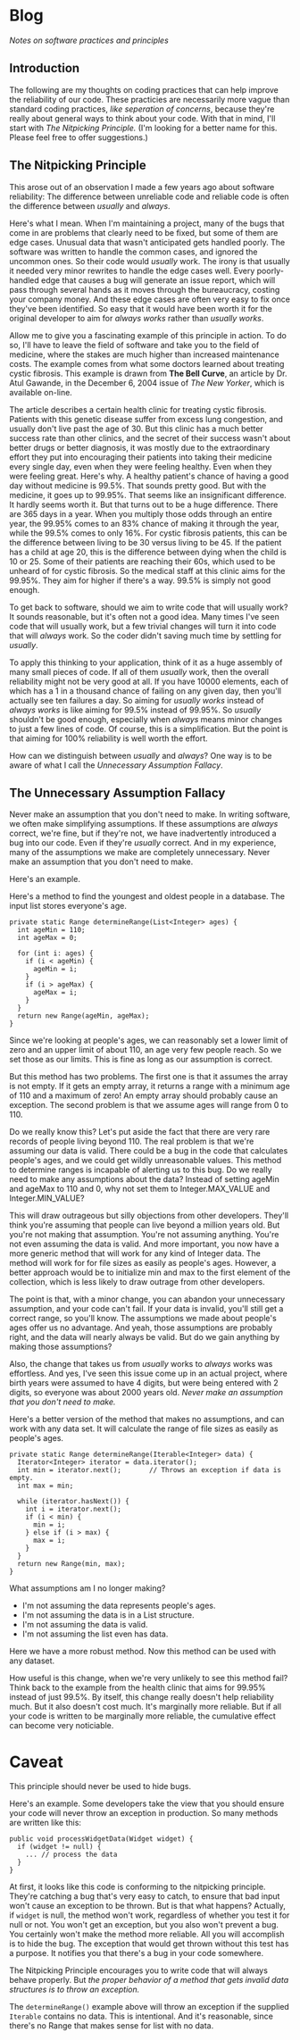 # Blog
*Notes on software practices and principles*

## Introduction
The following are my thoughts on coding practices that can help improve the reliability of our code. These practicies are necessarily more vague than standard coding practices, *like seperation of concerns*, because they're really about general ways to think about your code. With that in mind, I'll start with *The Nitpicking Principle.* (I'm looking for a better name for this. Please feel free to offer suggestions.)

## The Nitpicking Principle
This arose out of an observation I made a few years ago about software reliability: The difference between unreliable code and reliable code is often the difference between *usually* and *always*.

Here's what I mean. When I'm maintaining a project, many of the bugs that come in are problems that clearly need to be fixed, but some of them are edge cases. Unusual data that wasn't anticipated gets handled poorly. The software was written to handle the common cases, and ignored the uncommon ones. So their code would *usually* work. The irony is that usually it needed very minor rewrites to handle the edge cases well. Every poorly-handled edge that causes a bug will generate an issue report, which will pass through several hands as it moves through the bureaucracy, costing your company money. And these edge cases are often very easy to fix once they've been identified. So easy that it would have been worth it for the original developer to aim for *always works* rather than *usually works*.

Allow me to give you a fascinating example of this principle in action. To do so, I'll have to leave the field of software and take you to the field of medicine, where the stakes are much higher than increased maintenance costs. The example comes from what some doctors learned about treating cystic fibrosis. This example is drawn from **The Bell Curve**, an article by Dr. Atul Gawande, in the December 6, 2004 issue of *The New Yorker*, which is available on-line.

The article describes a certain health clinic for treating cystic fibrosis. Patients with this genetic disease suffer from excess lung congestion, and usually don't live past the age of 30. But this clinic has a much better success rate than other clinics, and the secret of their success wasn't about better drugs or better diagnosis, it was mostly due to the extraordinary effort they put into encouraging their patients into taking their medicine every single day, even when they were feeling healthy. Even when they were feeling great. Here's why. A healthy patient's chance of having a good day without medicine is 99.5%. That sounds pretty good. But with the medicine, it goes up to 99.95%. That seems like an insignificant difference. It hardly seems worth it. But that turns out to be a huge difference. There are 365 days in a year. When you multiply those odds through an entire year, the 99.95% comes to an 83% chance of making it through the year, while the 99.5% comes to only 16%. For cystic fibrosis patients, this can be the difference between living to be 30 versus living to be 45. If the patient has a child at age 20, this is the difference between dying when the child is 10 or 25. Some of their patients are reaching their 60s, which used to be unheard of for cystic fibrosis. So the medical staff at this clinic aims for the 99.95%. They aim for higher if there's a way. 99.5% is simply not good enough.

To get back to software, should we aim to write code that will usually work? It sounds reasonable, but it's often not a good idea. Many times I've seen code that will usually work, but a few trivial changes will turn it into code that will *always* work. So the coder didn't saving much time by settling for *usually*.

To apply this thinking to your application, think of it as a huge assembly of many small pieces of code. If all of them *usually* work, then the overall reliability might not be very good at all. If you have 10000 elements, each of which has a 1 in a thousand chance of failing on any given day, then you'll actually see ten failures a day. So aiming for *usually works* instead of *always works* is like aiming for 99.5% instead of 99.95%. So *usually* shouldn't be good enough, especially when *always* means minor changes to just a few lines of code. Of course, this is a simplification. But the point is that aiming for 100% reliability is well worth the effort.

How can we distinguish between *usually* and *always*? One way is to be aware of what I call the *Unnecessary Assumption Fallacy*.

## The Unnecessary Assumption Fallacy

Never make an assumption that you don't need to make. In writing software, we often make simplifying assumptions. If these assumptions are *always* correct, we're fine, but if they're not, we have inadvertently introduced a bug into our code. Even if they're *usually* correct. And in my experience, many of the assumptions we make are completely unnecessary. Never make an assumption that you don't need to make.

Here's an example.

Here's a method to find the youngest and oldest people in a database. The input list stores everyone's age.

    private static Range determineRange(List<Integer> ages) {
      int ageMin = 110;
      int ageMax = 0;
    
      for (int i: ages) {
        if (i < ageMin) {
          ageMin = i;
        }
        if (i > ageMax) {
          ageMax = i;
        }
      }
      return new Range(ageMin, ageMax);
    }
    
Since we're looking at people's ages, we can reasonably set a lower limit of zero and an upper limit of about 110, an age very few people reach. So we set those as our limits. This is fine as long as our assumption is correct.

But this method has two problems. The first one is that it assumes the array is not empty. If it gets an empty array, it returns a range with a minimum age of 110 and a maximum of zero! An empty array should probably cause an exception. The second problem is that we assume ages will range from 0 to 110.

Do we really know this? Let's put aside the fact that there are very rare records of people living beyond 110. The real problem is that we're assuming our data is valid. There could be a bug in the code that calculates people's ages, and we could get wildly unreasonable values. This method to determine ranges is incapable of alerting us to this bug. Do we really need to make any assumptions about the data? Instead of setting ageMin and ageMax to 110 and 0, why not set them to Integer.MAX_VALUE and Integer.MIN_VALUE?

This will draw outrageous but silly objections from other developers. They'll think you're assuming that people can live beyond a million years old. But you're not making that assumption. You're not assuming anything. You're not even assuming the data is valid. And more important, you now have a more generic method that will work for any kind of Integer data. The method will work for for file sizes as easily as people's ages. However, a better approach would be to initialize min and max to the first element of the collection, which is less likely to draw outrage from other developers.

The point is that, with a minor change, you can abandon your unnecessary assumption, and your code can't fail. If your data is invalid, you'll still get a correct range, so you'll know. The assumptions we made about people's ages offer us no advantage. And yeah, those assumptions are probably right, and the data will nearly always be valid. But do we gain anything by making those assumptions? 

Also, the change that takes us from *usually* works to *always* works was effortless. And yes, I've seen this issue come up in an actual project, where birth years were assumed to have 4 digits, but were being entered with 2 digits, so everyone was about 2000 years old. *Never make an assumption that you don't need to make.*

Here's a better version of the method that makes no assumptions, and can work with any data set. It will calculate the range of file sizes as easily as people's ages.

    private static Range determineRange(Iterable<Integer> data) {
      Iterator<Integer> iterator = data.iterator();
      int min = iterator.next();       // Throws an exception if data is empty.
      int max = min;
    
      while (iterator.hasNext()) {
        int i = iterator.next();
        if (i < min) {
          min = i;
        } else if (i > max) {
          max = i;
        }
      }
      return new Range(min, max);
    }
    
What assumptions am I no longer making?
* I'm not assuming the data represents people's ages.
* I'm not assuming the data is in a List structure.
* I'm not assuming the data is valid.
* I'm not assuming the list even has data.

Here we have a more robust method. Now this method can be used with any dataset. 

How useful is this change, when we're very unlikely to see this method fail? Think back to the example from the health clinic that aims for 99.95% instead of just 99.5%. By itself, this change really doesn't help reliability much. But it also doesn't cost much. It's marginally more reliable. But if all your code is written to be marginally more reliable, the cumulative effect can become very noticiable.

# Caveat

This principle should never be used to hide bugs.

Here's an example. Some developers take the view that you should ensure your code will never throw an exception in production. So many methods are written like this:

    public void processWidgetData(Widget widget) {
      if (widget != null) {
        ... // process the data
      }
    }

At first, it looks like this code is conforming to the nitpicking principle. They're catching a bug that's very easy to catch, to ensure that bad input won't cause an exception to be thrown. But is that what happens? Actually, if `widget` is null, the method won't work, regardless of whether you test it for null or not. You won't get an exception, but you also won't prevent a bug. You certainly won't make the method more reliable. All you will accomplish is to hide the bug. The exception that would get thrown without this test has a purpose. It notifies you that there's a bug in your code somewhere.

The Nitpicking Principle encourages you to write code that will always behave properly. But *the proper behavior of a method that gets invalid data structures is to throw an exception.* 

The `determineRange()` example above will throw an exception if the supplied `Iterable` contains no data. This is intentional. And it's reasonable, since there's no Range that makes sense for list with no data. 
